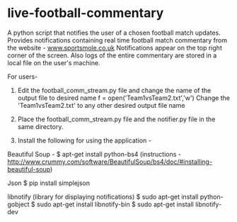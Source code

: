 # live-football-commentary
A python script that notifies the user of a chosen football match updates. Provides notifications containing real time football match commentary from the website - www.sportsmole.co.uk 
Notifications appear on the top right corner of the screen.
Also logs of the entire commentary are stored in a local file on the user's machine. 

For users-

1. Edit the football_comm_stream.py file and change the name of the output file to desired name
    f = open('Team1vsTeam2.txt','w')
 Change the 'Team1vsTeam2.txt' to any other desired output file name

2. Place the football_comm_stream.py file and the notifier.py file in the same directory.
3. Install the following for using the application -
  
  Beautiful Soup -
      $ apt-get install python-bs4
      (instructions - http://www.crummy.com/software/BeautifulSoup/bs4/doc/#installing-beautiful-soup)
  
  Json
      $ pip install simplejson
  
  libnotify (library for displaying notifications)
      $ sudo apt-get install python-gobject
      $ sudo apt-get install libnotify-bin
      $ sudo apt-get install libnotify-dev
